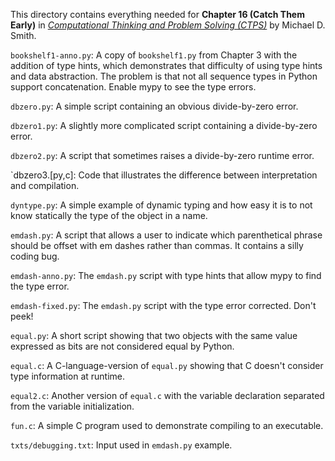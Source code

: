 This directory contains everything needed for
**Chapter 16 (Catch Them Early)** in
[*Computational Thinking and Problem Solving (CTPS)*](https://profsmith89.github.io/ctps/ctps.html)
by Michael D. Smith.

`bookshelf1-anno.py`: A copy of `bookshelf1.py` from Chapter 3 with the addition of type hints, which demonstrates that difficulty of using type hints and data abstraction. The problem is that not all sequence types in Python support concatenation. Enable mypy to see the type errors.

`dbzero.py`: A simple script containing an obvious divide-by-zero error.

`dbzero1.py`: A slightly more complicated script containing a divide-by-zero error.

`dbzero2.py`: A script that sometimes raises a divide-by-zero runtime error.

`dbzero3.[py,c]: Code that illustrates the difference between interpretation and compilation.

`dyntype.py`: A simple example of dynamic typing and how easy it is to not know statically the type of the object in a name.

`emdash.py`: A script that allows a user to indicate which parenthetical phrase should be offset with em dashes rather than commas. It contains a silly coding bug.

`emdash-anno.py`: The `emdash.py` script with type hints that allow mypy to find the type error.

`emdash-fixed.py`: The `emdash.py` script with the type error corrected. Don't peek!

`equal.py`: A short script showing that two objects with the same value expressed as bits are not considered equal by Python.

`equal.c`: A C-language-version of `equal.py` showing that C doesn't consider type information at runtime.

`equal2.c`: Another version of `equal.c` with the variable declaration separated from the variable initialization.

`fun.c`: A simple C program used to demonstrate compiling to an executable.

`txts/debugging.txt`: Input used in `emdash.py` example.
